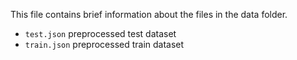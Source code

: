 This file contains brief information about the files in the data folder.
- `test.json` preprocessed test dataset
- `train.json` preprocessed train dataset

